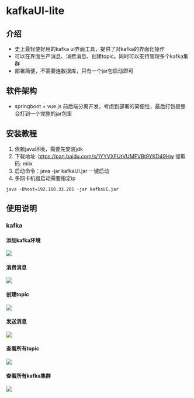 # kafkaUI-lite

## 介绍
- 史上最轻便好用的kafka ui界面工具，提供了对kafka的界面化操作
- 可以在界面生产消息、消费消息、创建topic。同时可以支持管理多个kafka集群
- 部署简便，不需要连数据库，只有一个jar包启动即可

## 软件架构
- springboot + vue.js 前后端分离开发，考虑到部署的简便性，最后打包是整合打到一个完整的jar包里


## 安装教程

1.  依赖java环境，需要先安装jdk
2.  下载地址: https://pan.baidu.com/s/1YYVXFUtVUMFVBt9YKD49Hw 提取码: miix
2.  启动命令：java -jar kafkaUI.jar 一键启动
4.  多网卡机器启动需要指定ip
```
java -Dhost=192.168.33.201 -jar kafkaUI.jar
```

## 使用说明
### kafka
#### 添加kafka环境
![](https://freakchicken.gitee.io/kafka-ui-lite/config.jpg)

#### 消费消息
![](https://freakchicken.gitee.io/kafka-ui-lite/Dingtalk_20210107214919.jpg)

#### 创建topic
![](https://freakchicken.gitee.io/kafka-ui-lite/config.jpg)

#### 发送消息
![](https://freakchicken.gitee.io/kafka-ui-lite/config.jpg)

#### 查看所有topic
![](https://freakchicken.gitee.io/kafka-ui-lite/config.jpg)

#### 查看所有kafka集群
![](hhttps://freakchicken.gitee.io/kafka-ui-lite/config.jpg)

